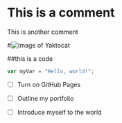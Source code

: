 # This is a comment


This is another comment

#![Image of Yaktocat](https://octodex.github.com/images/yaktocat.png)

##this is a code
``` javascript
var myVar = "Hello, world!";
```
- [ ] Turn on GitHub Pages
- [ ] Outline my portfolio
- [ ] Introduce myself to the world

